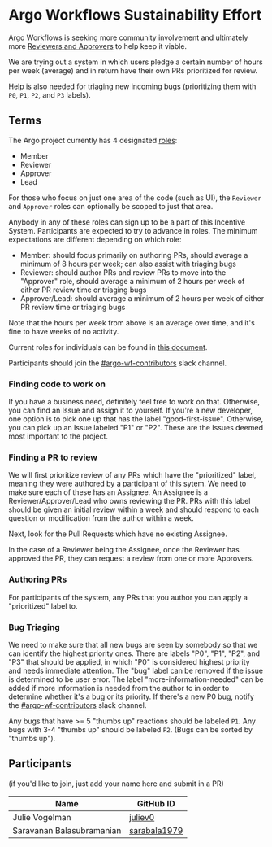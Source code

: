 # Argo Workflows Sustainability Effort

Argo Workflows is seeking more community involvement and ultimately more [Reviewers and Approvers](https://github.com/argoproj/argoproj/blob/main/community/membership.md) to help keep it viable. 

We are trying out a system in which users pledge a certain number of hours per week (average) and in return have their own PRs prioritized for review.

Help is also needed for triaging new incoming bugs (prioritizing them with `P0`, `P1`, `P2`, and `P3` labels).

## Terms

The Argo project currently has 4 designated [roles](https://github.com/argoproj/argoproj/blob/main/community/membership.md):
- Member
- Reviewer
- Approver
- Lead

For those who focus on just one area of the code (such as UI), the `Reviewer` and `Approver` roles can optionally be scoped to just that area.

Anybody in any of these roles can sign up to be a part of this Incentive System. Participants are expected to try to advance in roles. The minimum expectations are different depending on which role:
- Member: should focus primarily on authoring PRs, should average a minimum of 8 hours per week; can also assist with triaging bugs
- Reviewer: should author PRs and review PRs to move into the "Approver" role, should average a minimum of 2 hours per week of either PR review time or triaging bugs
- Approver/Lead: should average a minimum of 2 hours per week of either PR review time or triaging bugs

Note that the hours per week from above is an average over time, and it's fine to have weeks of no activity.

Current roles for individuals can be found in [this document](https://github.com/argoproj/argoproj/blob/main/MAINTAINERS.md).

Participants should join the [#argo-wf-contributors](https://cloud-native.slack.com/archives/C0510EUH90V) slack channel.

### Finding code to work on

If you have a business need, definitely feel free to work on that. Otherwise, you can find an Issue and assign it to yourself. If you're a new developer, one option is to pick one up that has the 
label "good-first-issue". Otherwise, you can pick up an Issue labeled "P1" or "P2". These are the Issues deemed most important to the project.

### Finding a PR to review

We will first prioritize review of any PRs which have the "prioritized" label, meaning they were authored by a participant of this sytem. We need to make sure each of these has an Assignee. 
An Assignee is a Reviewer/Approver/Lead who owns reviewing the PR. PRs with this label should be given an initial review within a week and should respond to each question or modification from the author
within a week.

Next, look for the Pull Requests which have no existing Assignee. 

In the case of a Reviewer being the Assignee, once the Reviewer has approved the PR, they can request a review from one or more Approvers.

### Authoring PRs

For participants of the system, any PRs that you author you can apply a "prioritized" label to.

### Bug Triaging

We need to make sure that all new bugs are seen by somebody so that we can identify the highest priority ones. There are labels "P0", "P1", "P2", and "P3" that should be applied, in which "P0" is considered
highest priority and needs immediate attention. The "bug" label can be removed if the issue is determined to be user error. The label "more-information-needed" can be added if more information is needed from 
the author to in order to determine whether it's a bug or its priority. If there's a new P0 bug, notify the [#argo-wf-contributors](https://cloud-native.slack.com/archives/C0510EUH90V) slack channel.

Any bugs that have >= 5 "thumbs up" reactions should be labeled `P1`. Any bugs with 3-4 "thumbs up" should be labeled `P2`. (Bugs can be sorted by "thumbs up").

## Participants

(if you'd like to join, just add your name here and submit in a PR)

| Name                      | GitHub ID                                               |
|---------------------------|---------------------------------------------------------|
| Julie Vogelman            | [juliev0](https://github.com/juliev0)                   |
| Saravanan Balasubramanian | [sarabala1979](https://github.com/sarabala1979)         |
